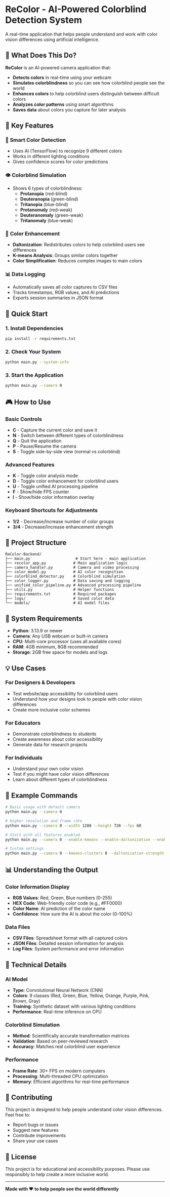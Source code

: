 # ReColor - AI-Powered Colorblind Detection System

A real-time application that helps people understand and work with color vision differences using artificial intelligence.

## 🎯 What Does This Do?

**ReColor** is an AI-powered camera application that:
- **Detects colors** in real-time using your webcam
- **Simulates colorblindness** so you can see how colorblind people see the world
- **Enhances colors** to help colorblind users distinguish between difficult colors
- **Analyzes color patterns** using smart algorithms
- **Saves data** about colors you capture for later analysis

## 🌟 Key Features

### 🤖 **Smart Color Detection**
- Uses AI (TensorFlow) to recognize 9 different colors
- Works in different lighting conditions
- Gives confidence scores for color predictions

### 👁️ **Colorblind Simulation**
- Shows 6 types of colorblindness:
  - **Protanopia** (red-blind)
  - **Deuteranopia** (green-blind) 
  - **Tritanopia** (blue-blind)
  - **Protanomaly** (red-weak)
  - **Deuteranomaly** (green-weak)
  - **Tritanomaly** (blue-weak)

### 🎨 **Color Enhancement**
- **Daltonization**: Redistributes colors to help colorblind users see differences
- **K-means Analysis**: Groups similar colors together
- **Color Simplification**: Reduces complex images to main colors

### 📊 **Data Logging**
- Automatically saves all color captures to CSV files
- Tracks timestamps, RGB values, and AI predictions
- Exports session summaries in JSON format

## 🚀 Quick Start

### 1. Install Dependencies
```bash
pip install -r requirements.txt
```

### 2. Check Your System
```bash
python main.py --system-info
```

### 3. Start the Application
```bash
python main.py --camera 0
```

## 🎮 How to Use

### Basic Controls
- **C** - Capture the current color and save it
- **N** - Switch between different types of colorblindness
- **Q** - Quit the application
- **P** - Pause/Resume the camera
- **S** - Toggle side-by-side view (normal vs colorblind)

### Advanced Features
- **K** - Toggle color analysis mode
- **D** - Toggle color enhancement for colorblind users
- **U** - Toggle unified AI processing pipeline
- **F** - Show/hide FPS counter
- **I** - Show/hide color information overlay

### Keyboard Shortcuts for Adjustments
- **1/2** - Decrease/Increase number of color groups
- **3/4** - Decrease/Increase enhancement strength

## 📁 Project Structure

```
ReColor-Backend/
├── main.py                    # Start here - main application
├── recolor_app.py            # Main application logic
├── camera_handler.py         # Camera and video processing
├── color_model.py            # AI color recognition
├── colorblind_detector.py    # Colorblind simulation
├── color_logger.py           # Data saving and logging
├── unified_color_pipeline.py # Advanced processing pipeline
├── utils.py                  # Helper functions
├── requirements.txt          # Required packages
├── logs/                     # Saved color data
└── models/                   # AI model files
```

## 🔧 System Requirements

- **Python**: 3.13.9 or newer
- **Camera**: Any USB webcam or built-in camera
- **CPU**: Multi-core processor (uses all available cores)
- **RAM**: 4GB minimum, 8GB recommended
- **Storage**: 2GB free space for models and logs

## 💡 Use Cases

### For Designers & Developers
- Test website/app accessibility for colorblind users
- Understand how your designs look to people with color vision differences
- Create more inclusive color schemes

### For Educators
- Demonstrate colorblindness to students
- Create awareness about color accessibility
- Generate data for research projects

### For Individuals
- Understand your own color vision
- Test if you might have color vision differences
- Learn about different types of colorblindness

## 🧪 Example Commands

```bash
# Basic usage with default camera
python main.py --camera 0

# Higher resolution and frame rate
python main.py --camera 0 --width 1280 --height 720 --fps 60

# Start with all features enabled
python main.py --camera 0 --enable-kmeans --enable-daltonization --enable-unified-pipeline

# Custom settings
python main.py --camera 0 --kmeans-clusters 8 --daltonization-strength 2.0
```

## 📊 Understanding the Output

### Color Information Display
- **RGB Values**: Red, Green, Blue numbers (0-255)
- **HEX Code**: Web-friendly color code (e.g., #FF0000)
- **Color Name**: AI prediction of the color name
- **Confidence**: How sure the AI is about the color (0-100%)

### Data Files
- **CSV Files**: Spreadsheet format with all captured colors
- **JSON Files**: Detailed session information for analysis
- **Log Files**: System performance and error information

## 🔬 Technical Details

### AI Model
- **Type**: Convolutional Neural Network (CNN)
- **Colors**: 9 classes (Red, Green, Blue, Yellow, Orange, Purple, Pink, Brown, Gray)
- **Training**: Synthetic dataset with various lighting conditions
- **Performance**: Real-time inference on CPU

### Colorblind Simulation
- **Method**: Scientifically accurate transformation matrices
- **Validation**: Based on peer-reviewed research
- **Accuracy**: Matches real colorblind user experience

### Performance
- **Frame Rate**: 30+ FPS on modern computers
- **Processing**: Multi-threaded CPU optimization
- **Memory**: Efficient algorithms for real-time performance

## 🤝 Contributing

This project is designed to help people understand color vision differences. Feel free to:
- Report bugs or issues
- Suggest new features
- Contribute improvements
- Share your use cases

## 📜 License

This project is for educational and accessibility purposes. Please use responsibly to help create a more inclusive world.

---

**Made with ❤️ to help people see the world differently**